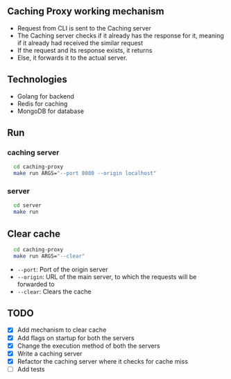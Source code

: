 ## Caching Proxy working mechanism
* Request from CLI is sent to the Caching server  
* The Caching server checks if it already has the response for it, meaning if it already had received the similar request 
* If the request and its response exists, it returns
* Else, it forwards it to the actual server.

## Technologies 
* Golang for backend
* Redis for caching
* MongoDB for database
 

## Run 
### caching server
```bash
  cd caching-proxy
  make run ARGS="--port 8080 --origin localhost"
```

### server
```bash
  cd server
  make run
```

## Clear cache
```bash
  cd caching-proxy
  make run ARGS="--clear" 
```


* `--port`: Port of the origin server
* `--origin`: URL of the main server, to which the requests will be forwarded to
* `--clear`: Clears the cache


## TODO
- [X] Add mechanism to clear cache
- [X] Add flags on startup for both the servers
- [X] Change the execution method of both the servers
- [X] Write a caching server 
- [X] Refactor the caching server where it checks for cache miss
- [ ] Add tests
